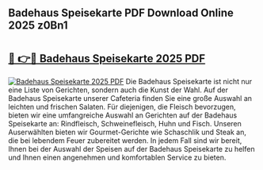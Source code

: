## Badehaus Speisekarte PDF Download Online 2025 z0Bn1

# <h2><a href="http://gcbbwr.nevu.top/?p=Badehaus+Speisekarte">🔗 👉🔴 Badehaus Speisekarte 2025 PDF</a></h2>

[![Badehaus Speisekarte 2025 PDF](https://i.imgur.com/dBaPXMq.png)](http://gcbbwr.nevu.top/?p=Badehaus+Speisekarte)
Die Badehaus Speisekarte ist nicht nur eine Liste von Gerichten, sondern auch die Kunst der Wahl. Auf der Badehaus Speisekarte unserer Cafeteria finden Sie eine große Auswahl an leichten und frischen Salaten. Für diejenigen, die Fleisch bevorzugen, bieten wir eine umfangreiche Auswahl an Gerichten auf der Badehaus Speisekarte an: Rindfleisch, Schweinefleisch, Huhn und Fisch. Unseren Auserwählten bieten wir Gourmet-Gerichte wie Schaschlik und Steak an, die bei lebendem Feuer zubereitet werden. In jedem Fall sind wir bereit, Ihnen bei der Auswahl der Speisen auf der Badehaus Speisekarte zu helfen und Ihnen einen angenehmen und komfortablen Service zu bieten.
